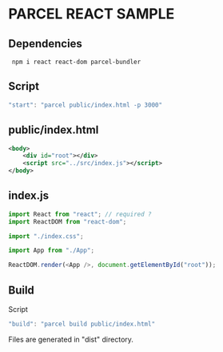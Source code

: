 # PARCEL REACT SAMPLE


## Dependencies

```
 npm i react react-dom parcel-bundler
 ```

## Script

```js
"start": "parcel public/index.html -p 3000"
```


## public/index.html

```xml
<body>
    <div id="root"></div>
    <script src="../src/index.js"></script>
</body>
```

## index.js

```js
import React from "react"; // required ?
import ReactDOM from "react-dom";

import "./index.css";

import App from "./App";

ReactDOM.render(<App />, document.getElementById("root"));
```

## Build

Script

```js
"build": "parcel build public/index.html"
```

Files are generated in "dist" directory.